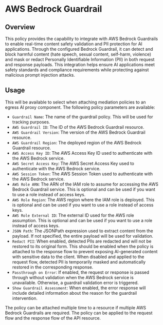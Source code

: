# AWS Bedrock Guardrail

## Overview

This policy provides the capability to integrate with AWS Bedrock Guardrails to enable real-time content safety validation and PII protection for AI applications. Through the configured Bedrock Guardrail, it can detect and block harmful content (hate speech, sexual content, self-harm, violence) and mask or redact Personally Identifiable Information (PII) in both request and response payloads. This integration helps ensure AI applications meet safety standards and compliance requirements while protecting against malicious prompt injection attacks.

## Usage

This will be available to select when attaching mediation policies to an egress AI proxy component. The following policy parameters are available:

- `Guardrail Name`: The name of the guardrail policy. This will be used for tracking purposes.
- `AWS Guardrail ID`: The ID of the AWS Bedrock Guardrail resource.
- `AWS Guardrail Version`: The version of the AWS Bedrock Guardrail resource.
- `AWS Guardrail Region`: The deployed region of the AWS Bedrock Guardrail resource.
- `AWS Access Key ID`: The AWS Access Key ID used to authenticate with the AWS Bedrock service.
- `AWS Secret Access Key`: The AWS Secret Access Key used to authenticate with the AWS Bedrock service.
- `AWS Session Token`: The AWS Session Token used to authenticate with the AWS Bedrock service.
- `AWS Role ARN`: The ARN of the IAM role to assume for accessing the AWS Bedrock Guardrail service. This is optional and can be used if you want to use a role instead of access keys.
- `AWS Role Region`: The AWS region where the IAM role is deployed. This is optional and can be used if you want to use a role instead of access keys.
- `AWS Role External ID`: The external ID used for the AWS role assumption. This is optional and can be used if you want to use a role instead of access keys.
- `JSON Path`: The JSONPath expression used to extract content from the payload. If not specified, the entire payload will be used for validation.
- `Redact PII`: When enabled, detected PIIs are redacted and will not be restored to its original form. This should be enabled when the policy is attached to the response flow to prevent exposing AI-generated content with sensitive data to the client. When disabled and applied to the request flow, detected PII is temporarily masked and automatically restored in the corresponding response.
- `Passthrough on Error`: If enabled, the request or response is passed through without validation when the AWS Bedrock service is unavailable. Otherwise, a guardrail validation error is triggered.
- `Show Guardrail Assessment`: When enabled, the error response will include detailed information about the reason for the guardrail intervention.

The policy can be attached multiple time to a resource if multiple AWS Bedrock Guardrails are required. The policy can be applied to the request flow and the response flow of the API resource.
